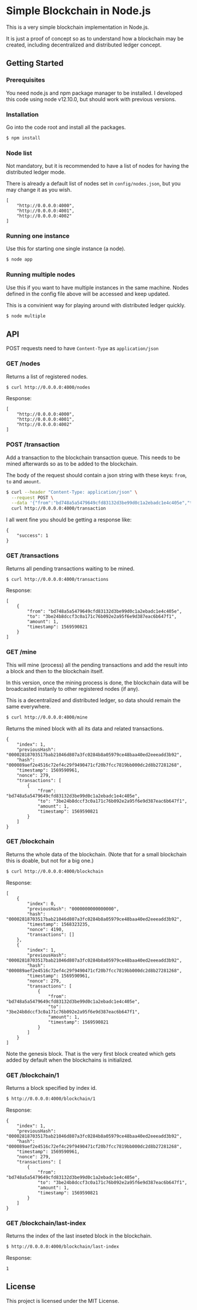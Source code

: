 # Simple Blockchain in Node.js

This is a very simple blockchain implementation in Node.js.

It is just a proof of concept so as to understand how a blockchain may be created, including decentralized and distributed ledger concept.


## Getting Started

### Prerequisites

You need node.js and npm package manager to be installed. I developed this code using node v12.10.0, but should work with previous versions.

### Installation

Go into the code root and install all the packages.

```sh
$ npm install
```

### Node list

Not mandatory, but it is recommended to have a list of nodes for having the distributed ledger mode.

There is already a default list of nodes set in `config/nodes.json`, but you may change it as you wish.

```
[
    "http://0.0.0.0:4000",
    "http://0.0.0.0:4001",
    "http://0.0.0.0:4002"
]
```

### Running one instance

Use this for starting one single instance (a node).

```sh
$ node app
```


###  Running multiple nodes

Use this if you want to have multiple instances in the same machine. Nodes defined in the config file above will be accessed and keep updated.

This is a convinient way for playing around with distributed ledger quickly.

```sh
$ node multiple
```

## API

POST requests need to have `Content-Type` as `application/json`

### GET /nodes

Returns a list of registered nodes.

```sh
$ curl http://0.0.0.0:4000/nodes
```

Response:

```
[
    "http://0.0.0.0:4000",
    "http://0.0.0.0:4001",
    "http://0.0.0.0:4002"
]
```

### POST /transaction

Add a transaction to the blockchain transaction queue. This needs to be mined afterwards so as to be added to the blockchain.

The body of the request should contain a json string with these keys: `from`, `to` and `amount`.

```sh
$ curl --header "Content-Type: application/json" \
  --request POST \
  --data '{"from":"bd748a5a5479649cfd83132d3be99d0c1a2ebadc1e4c405e","to":"3be24b8dccf3c0a171c76b092e2a95f6e9d387eac6b647f1","amount": 1}' \
  curl http://0.0.0.0:4000/transaction
```

I all went fine you should be getting a response like:

```
{
    "success": 1
}
```

### GET /transactions

Returns all pending transactions waiting to be mined.

```sh
$ curl http://0.0.0.0:4000/transactions
```

Response:

```
[
    {
        "from": "bd748a5a5479649cfd83132d3be99d0c1a2ebadc1e4c405e",
        "to": "3be24b8dccf3c0a171c76b092e2a95f6e9d387eac6b647f1",
        "amount": 1,
        "timestamp": 1569590821
    }
]
```

### GET /mine

This will mine (process) all the pending transactions and add the result into a block and then to the blockchain itself.

In this version, once the mining process is done, the blockchain data will be broadcasted instanly to other registered nodes (if any).

This is a decentralized and distributed ledger, so data should remain the same everywhere.

```sh
$ curl http://0.0.0.0:4000/mine
```

Returns the mined block with all its data and related transactions.

```
{
    "index": 1,
    "previousHash": "00002818703517bab21046d807a3fc0284b8a05979ce48baa40ed2eeeadd3b92",
    "hash": "000089aef2e4516c72ef4c29f9490471cf20b7fcc7819bb000dc2d8b27281268",
    "timestamp": 1569590961,
    "nonce": 279,
    "transactions": [
        {
            "from": "bd748a5a5479649cfd83132d3be99d0c1a2ebadc1e4c405e",
            "to": "3be24b8dccf3c0a171c76b092e2a95f6e9d387eac6b647f1",
            "amount": 1,
            "timestamp": 1569590821
        }
    ]
}
```

### GET /blockchain

Returns the whole data of the blockchain. (Note that for a small blockchain this is doable, but not for a big one.)


```sh
$ curl http://0.0.0.0:4000/blockchain
```

Response:

```
[
    {
        "index": 0,
        "previousHash": "0000000000000000",
        "hash": "00002818703517bab21046d807a3fc0284b8a05979ce48baa40ed2eeeadd3b92",
        "timestamp": 1568323235,
        "nonce": 4190,
        "transactions": []
    },
    {
        "index": 1,
        "previousHash": "00002818703517bab21046d807a3fc0284b8a05979ce48baa40ed2eeeadd3b92",
        "hash": "000089aef2e4516c72ef4c29f9490471cf20b7fcc7819bb000dc2d8b27281268",
        "timestamp": 1569590961,
        "nonce": 279,
        "transactions": [
            {
                "from": "bd748a5a5479649cfd83132d3be99d0c1a2ebadc1e4c405e",
                "to": "3be24b8dccf3c0a171c76b092e2a95f6e9d387eac6b647f1",
                "amount": 1,
                "timestamp": 1569590821
            }
        ]
    }
]
```

Note the genesis block. That is the very first block created which gets added by default when the blockchains is initialized.


### GET /blockchain/1

Returns a block specified by index id.

```sh
$ http://0.0.0.0:4000/blockchain/1
```

Response:

```
{
    "index": 1,
    "previousHash": "00002818703517bab21046d807a3fc0284b8a05979ce48baa40ed2eeeadd3b92",
    "hash": "000089aef2e4516c72ef4c29f9490471cf20b7fcc7819bb000dc2d8b27281268",
    "timestamp": 1569590961,
    "nonce": 279,
    "transactions": [
        {
            "from": "bd748a5a5479649cfd83132d3be99d0c1a2ebadc1e4c405e",
            "to": "3be24b8dccf3c0a171c76b092e2a95f6e9d387eac6b647f1",
            "amount": 1,
            "timestamp": 1569590821
        }
    ]
}
```

### GET /blockchain/last-index

Returns the index of the last inseted block in the blockchain.

```sh
$ http://0.0.0.0:4000/blockchain/last-index
```

Response:

```
1
```



## License

This project is licensed under the MIT License.
